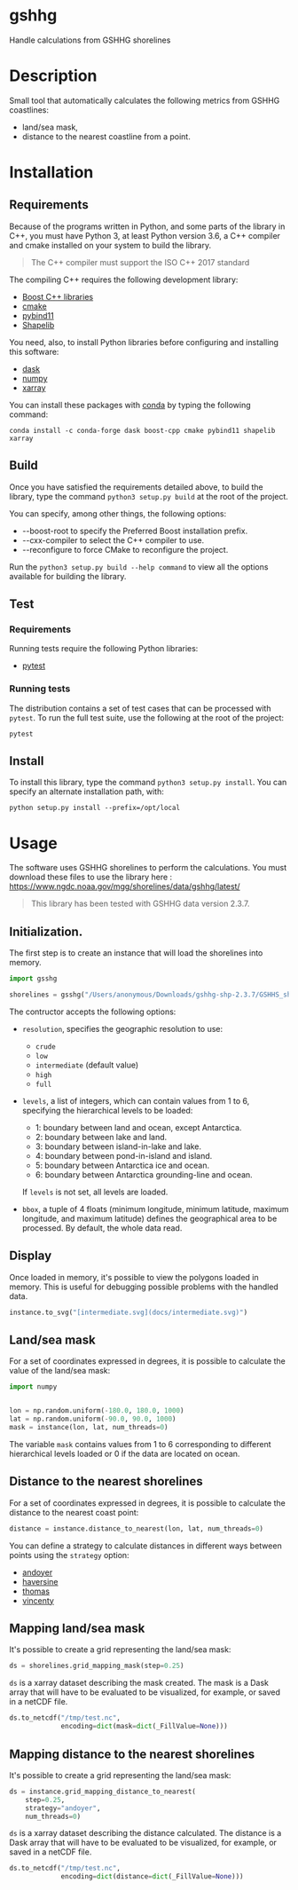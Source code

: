 # gshhg
Handle calculations from GSHHG shorelines

# Description

Small tool that automatically calculates the following metrics from GSHHG coastlines:
* land/sea mask,
* distance to the nearest coastline from a point.

# Installation

## Requirements

Because of the programs written in Python, and some parts of the library in C++, you must have Python 3, at least Python version 3.6, a C++ compiler and cmake installed on your system to build the library.

> The C++ compiler must support the ISO C++ 2017 standard

The compiling C++ requires the following development library:
* [Boost C++ libraries](https://www.boost.org/)
* [cmake](https://cmake.org/)
* [pybind11](https://github.com/pybind/pybind11)
* [Shapelib](http://shapelib.maptools.org/)

You need, also, to install Python libraries before configuring and installing this software:
* [dask](https://dask.org/)
* [numpy](https://numpy.org/)
* [xarray](http://xarray.pydata.org/)

You can install these packages with [conda](https://docs.conda.io/en/latest/) by typing the following command:

    conda install -c conda-forge dask boost-cpp cmake pybind11 shapelib xarray

## Build

Once you have satisfied the requirements detailed above, to build the library, type the command `python3 setup.py build` at the root of the project.

You can specify, among other things, the following options:
* --boost-root to specify the Preferred Boost installation prefix.
* --cxx-compiler to select the C++ compiler to use.
* --reconfigure to force CMake to reconfigure the project.

Run the `python3 setup.py build --help command` to view all the options available for building the library.

## Test

### Requirements

Running tests require the following Python libraries:
* [pytest](https://docs.pytest.org)

### Running tests
The distribution contains a set of test cases that can be processed with `pytest`. To run the full test suite, use the following at the root of the project:

    pytest

## Install

To install this library, type the command `python3 setup.py install`. You can specify an alternate installation path, with:

    python setup.py install --prefix=/opt/local

# Usage

The software uses GSHHG shorelines to perform the calculations. You must download these files to use the library here : https://www.ngdc.noaa.gov/mgg/shorelines/data/gshhg/latest/

> This library has been tested with GSHHG data version 2.3.7.

## Initialization.
The first step is to create an instance that will load the shorelines into memory.

```python
import gsshg

shorelines = gsshg("/Users/anonymous/Downloads/gshhg-shp-2.3.7/GSHHS_shp")
```

The contructor accepts the following options:    
* `resolution`, specifies the geographic resolution to use:
  * `crude`
  * `low`
  * `intermediate` (default value)
  * `high`
  * `full`
* `levels`, a list of integers, which can contain values from 1 to 6, 
  specifying the hierarchical levels to be loaded:
  * 1: boundary between land and ocean, except Antarctica.
  * 2: boundary between lake and land.
  * 3: boundary between island-in-lake and lake.
  * 4: boundary between pond-in-island and island.
  * 5: boundary between Antarctica ice and ocean.
  * 6: boundary between Antarctica grounding-line and ocean.
  
  If `levels` is not set, all levels are loaded.
* `bbox`, a tuple of 4 floats (minimum longitude, minimum latitude, maximum
  longitude, and maximum latitude) defines the geographical area to be
  processed. By default, the whole data read.

## Display

Once loaded in memory, it's possible to view the polygons loaded in memory. This
is useful for debugging possible problems with the handled data.

```python
instance.to_svg("[intermediate.svg](docs/intermediate.svg)")
```

## Land/sea mask
For a set of coordinates expressed in degrees, it is possible to calculate the
value of the land/sea mask:

```python
import numpy


lon = np.random.uniform(-180.0, 180.0, 1000)
lat = np.random.uniform(-90.0, 90.0, 1000)
mask = instance(lon, lat, num_threads=0)
```

The variable `mask` contains values from 1 to 6 corresponding to different
hierarchical levels loaded or 0 if the data are located on ocean.

## Distance to the nearest shorelines

For a set of coordinates expressed in degrees, it is possible to calculate the
distance to the nearest coast point:

```python
distance = instance.distance_to_nearest(lon, lat, num_threads=0)
```

You can define a strategy to calculate distances in different ways between
points using the `strategy` option:
* [andoyer](https://www.boost.org/doc/libs/1_75_0/boost/geometry/strategies/geographic/distance_andoyer.hpp)
* [haversine](https://en.wikipedia.org/wiki/Haversine_formula)
* [thomas](https://www.boost.org/doc/libs/1_75_0/boost/geometry/strategies/geographic/distance_thomas.hpp)
* [vincenty](https://en.wikipedia.org/wiki/Vincenty%27s_formulae)

## Mapping land/sea mask

It's possible to create a grid representing the land/sea mask:

```python
ds = shorelines.grid_mapping_mask(step=0.25)
```

`ds` is a xarray dataset describing the mask created. The mask is a Dask array
that will have to be evaluated to be visualized, for example, or saved in a
netCDF file.

```python
ds.to_netcdf("/tmp/test.nc",
             encoding=dict(mask=dict(_FillValue=None)))
```
## Mapping distance to the nearest shorelines

It's possible to create a grid representing the land/sea mask:

```python
ds = instance.grid_mapping_distance_to_nearest(
    step=0.25,
    strategy="andoyer",
    num_threads=0)
```

`ds` is a xarray dataset describing the distance calculated. The distance is a Dask
array that will have to be evaluated to be visualized, for example, or saved in
a netCDF file.

```python
ds.to_netcdf("/tmp/test.nc",
             encoding=dict(distance=dict(_FillValue=None)))
```
